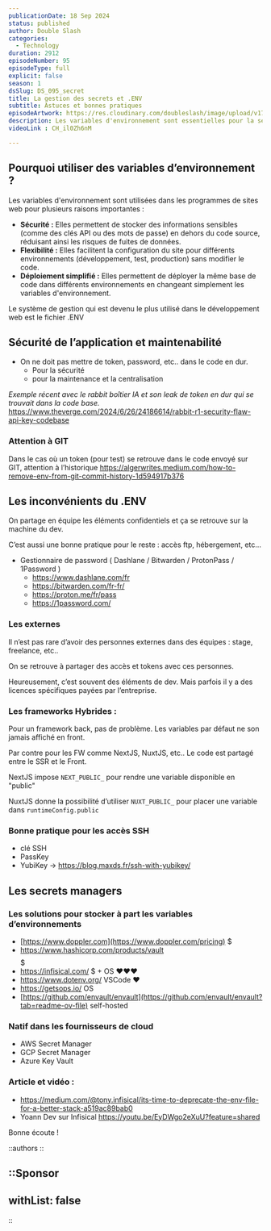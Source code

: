 ```yaml
---
publicationDate: 18 Sep 2024
status: published
author: Double Slash
categories:
  - Technology
duration: 2912
episodeNumber: 95
episodeType: full
explicit: false
season: 1
dsSlug: DS_095_secret
title: La gestion des secrets et .ENV
subtitle: Astuces et bonnes pratiques
episodeArtwork: https://res.cloudinary.com/doubleslash/image/upload/v1726588579/episode/ART_95_dwvg6v.png
description: Les variables d'environnement sont essentielles pour la sécurité et la flexibilité des applications web. Bien que le fichier .ENV soit couramment utilisé, il présente des risques de partage d'informations sensibles. Des solutions alternatives comme les gestionnaires de mots de passe et les "secrets managers" offrent une meilleure sécurité pour le stockage et le partage d'informations confidentielles, particulièrement dans les environnements de développement collaboratifs et les déploiements cloud.
videoLink : CH_il0Zh6nM

---
```

## Pourquoi utiliser des variables d’environnement ?

Les variables d'environnement sont utilisées dans les programmes de sites web pour plusieurs raisons importantes :

- **Sécurité :** Elles permettent de stocker des informations sensibles (comme des clés API ou des mots de passe) en dehors du code source, réduisant ainsi les risques de fuites de données.
- **Flexibilité :** Elles facilitent la configuration du site pour différents environnements (développement, test, production) sans modifier le code.
- **Déploiement simplifié :** Elles permettent de déployer la même base de code dans différents environnements en changeant simplement les variables d'environnement.

Le système de gestion qui est devenu le plus utilisé dans le développement web est le fichier .ENV

## Sécurité de l’application et maintenabilité

- On ne doit pas mettre de token, password, etc.. dans le code en dur.
    - Pour la sécurité
    - pour la maintenance et la centralisation

*Exemple récent avec le rabbit boîtier IA et son leak de token en dur qui se trouvait dans la code base.* https://www.theverge.com/2024/6/26/24186614/rabbit-r1-security-flaw-api-key-codebase

### Attention à GIT

Dans le cas où un token (pour test) se retrouve dans le code envoyé sur GIT, attention à l’historique https://algerwrites.medium.com/how-to-remove-env-from-git-commit-history-1d594917b376

## Les inconvénients du .ENV

On partage en équipe les éléments confidentiels et ça se retrouve sur la machine du dev.

C’est aussi une bonne pratique pour le reste : accès ftp, hébergement, etc…

- Gestionnaire de password ( Dashlane / Bitwarden / ProtonPass / 1Password )
    - https://www.dashlane.com/fr
    - https://bitwarden.com/fr-fr/
    - https://proton.me/fr/pass
    - https://1password.com/

### Les externes

Il n’est pas rare d’avoir des personnes externes dans des équipes : stage, freelance, etc..

On se retrouve à partager des accès et tokens avec ces personnes.

Heureusement, c’est souvent des éléments de dev. Mais parfois il y a des licences spécifiques payées par l’entreprise.

### Les frameworks Hybrides :

Pour un framework back, pas de problème. Les variables par défaut ne son jamais affiché en front.

Par contre pour les FW comme NextJS, NuxtJS, etc.. Le code est partagé entre le SSR et le Front.

NextJS impose `NEXT_PUBLIC_` pour rendre une variable disponible en "public"

NuxtJS donne la possibilité d’utiliser `NUXT_PUBLIC_` pour placer une variable dans `runtimeConfig.public`

### Bonne pratique pour les accès SSH

- clé SSH
- PassKey
- YubiKey → https://blog.maxds.fr/ssh-with-yubikey/


## Les secrets managers

### Les solutions pour stocker à part les variables d’environnements

- [https://www.doppler.com](https://www.doppler.com/pricing) $
- https://www.hashicorp.com/products/vault $$$$$
- https://infisical.com/ $ + OS ❤️❤️❤️
- https://www.dotenv.org/ VSCode  ❤️
- https://getsops.io/ OS
- [https://github.com/envault/envault](https://github.com/envault/envault?tab=readme-ov-file) self-hosted

### Natif dans les fournisseurs de cloud

- AWS Secret Manager
- GCP Secret Manager
- Azure Key Vault

### Article et vidéo  :

- https://medium.com/@tony.infisical/its-time-to-deprecate-the-env-file-for-a-better-stack-a519ac89bab0
- Yoann Dev sur Infisical https://youtu.be/EyDWgo2eXuU?feature=shared

Bonne écoute !

::authors
::

::Sponsor
---
withList: false
---
::
